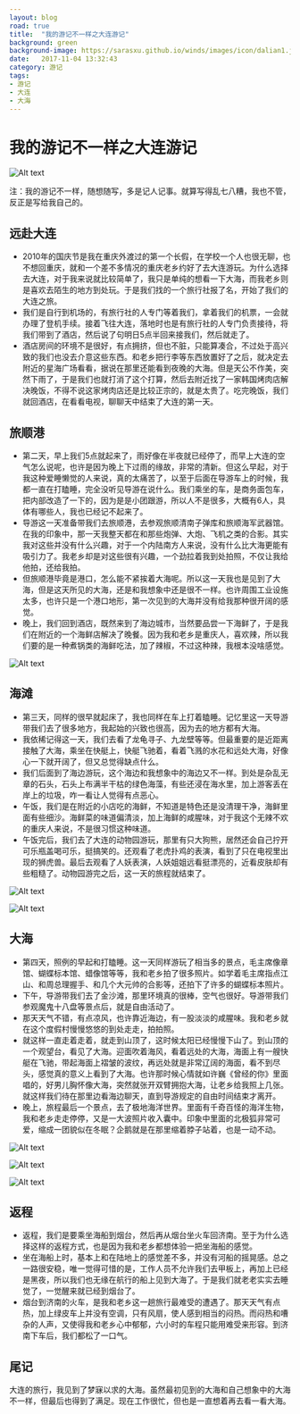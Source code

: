 ```yaml
---
layout: blog
road: true
title:  "我的游记不一样之大连游记"
background: green
background-image: https://sarasxu.github.io/winds/images/icon/dalian1.jpeg
date:   2017-11-04 13:32:43
category: 游记
tags:
- 游记
- 大连
- 大海
---
```


# 我的游记不一样之大连游记

![Alt text](https://sarasxu.github.io/winds/images/blog/dalian/dalian2.jpeg)

注：我的游记不一样，随想随写，多是记人记事。就算写得乱七八糟，我也不管，反正是写给我自己的。

## 远赴大连

* 2010年的国庆节是我在重庆外渡过的第一个长假，在学校一个人也很无聊，也不想回重庆，就和一个差不多情况的重庆老乡约好了去大连游玩。为什么选择去大连，对于我来说就比较简单了，我只是单纯的想看一下大海，而我老乡则是喜欢去陌生的地方到处玩。于是我们找的一个旅行社报了名，开始了我们的大连之旅。
* 我们是自行到机场的，有旅行社的人专门等着我们，拿着我们的机票，一会就办理了登机手续。接着飞往大连，落地时也是有旅行社的人专门负责接待，将我们带到了酒店，然后说了句明日5点半回来接我们，然后就走了。
* 酒店房间的环境不是很好，有点拥挤，但也不脏，只能算凑合，不过处于高兴致的我们也没去介意这些东西。和老乡把行李等东西放置好了之后，就决定去附近的星海广场看看，据说在那里还能看到夜晚的大海。但是天公不作美，突然下雨了，于是我们也就打消了这个打算，然后去附近找了一家韩国烤肉店解决晚饭，不得不说这家烤肉店还是比较正宗的，就是太贵了。吃完晚饭，我们就回酒店，在看看电视，聊聊天中结束了大连的第一天。

## 旅顺港

* 第二天，早上我们5点就起来了，雨好像在半夜就已经停了，而早上大连的空气怎么说呢，也许是因为晚上下过雨的缘故，非常的清新。但这么早起，对于我这种爱睡懒觉的人来说，真的太痛苦了，以至于后面在导游车上的时候，我都一直在打瞌睡，完全没听见导游在说什么。我们乘坐的车，是商务面包车，把内部改造了一下的，因为是是小团跟游，所以人不是很多，大概有6人，具体有哪些人，我也已经记不起来了。
* 导游这一天准备带我们去旅顺港，去参观旅顺清南子弹库和旅顺海军武器馆。在我的印象中，那一天我整天都在和那些炮弹、大炮、飞机之类的合影。其实我对这些并没有什么兴趣，对于一个内陆南方人来说，没有什么比大海更能有吸引力了。我老乡却是对这些很有兴趣，一个劲拉着我到处拍照，不仅让我给他拍，还给我拍。
* 但旅顺港毕竟是港口，怎么能不紧挨着大海呢。所以这一天我也是见到了大海，但是这天所见的大海，还是和我想象中还是很不一样。也许周围工业设施太多，也许只是一个港口地形，第一次见到的大海并没有给我那种很开阔的感觉。
* 晚上，我们回到酒店，既然来到了海边城市，当然要品尝一下海鲜了，于是我们在附近的一个海鲜店解决了晚餐。因为我和老乡是重庆人，喜欢辣，所以我们要的是一种煮锅类的海鲜吃法，加了辣椒，不过这种辣，我根本没啥感觉。

![Alt text](https://sarasxu.github.io/winds/images/blog/dalian/lvshun.jpeg)

## 海滩

* 第三天，同样的很早就起床了，我也同样在车上打着瞌睡。记忆里这一天导游带我们去了很多地方，我起始的兴致也很高，因为去的地方都有大海。
* 我依稀记得这一天，我们去看了龙龟寻子、九龙壁等等。但最重要的是近距离接触了大海，乘坐在快艇上，快艇飞驰着，看着飞溅的水花和远处大海，好像心一下就开阔了，但又总觉得缺点什么。
* 我们后面到了海边游玩，这个海边和我想象中的海边又不一样。到处是杂乱无章的石头，石头上布满半干枯的绿色海藻，有些还浸在海水里，加上游客丢在岸上的垃圾，咋一看让人觉得有点恶心。
* 午饭，我们是在附近的小店吃的海鲜，不知道是特色还是没清理干净，海鲜里面有些细沙。海鲜菜的味道偏清淡，加上海鲜的咸腥味，对于我这个无辣不欢的重庆人来说，不是很习惯这种味道。
* 午饭完后，我们去了大连的动物园游玩，那里有只大狗熊，居然还会自己拧开可乐瓶盖喝可乐，挺搞笑的。还观看了老虎扑鸡的表演，看到了只在电视里出现的狮虎兽。最后去观看了人妖表演，人妖姐姐远看挺漂亮的，近看皮肤却有些粗糙了。动物园游完之后，这一天的旅程就结束了。

![Alt text](https://sarasxu.github.io/winds/images/blog/dalian/shuihua.jpeg)

![Alt text](https://sarasxu.github.io/winds/images/blog/dalian/shitan.jpeg)

## 大海

* 第四天，照例的早起和打瞌睡。这一天同样游玩了相当多的景点，毛主席像章馆、蝴蝶标本馆、蜡像馆等等，我和老乡拍了很多照片。如学着毛主席指点江山、和周总理握手、和几个大元帅的合影等，还拍下了许多的蝴蝶标本照片。
* 下午，导游带我们去了金沙滩，那里环境真的很棒，空气也很好。导游带我们参观魔鬼十八盘等景点后，就是自由活动了。
* 那天天气不错，有点凉风，也许靠近海边，有一股淡淡的咸腥味。我和老乡就在这个度假村慢慢悠悠的到处走走，拍拍照。
* 就这样一直走着走着，就走到山顶了，这时候太阳已经慢慢下山了。到山顶的一个观望台，看见了大海。迎面吹着海风，看着远处的大海，海面上有一艘快艇在飞驰，带起海面上褶皱的波纹，再远处就是非常辽阔的海面，看不到尽头，感觉真的意义上看到了大海。也许那时候心情就如许巍《曾经的你》里面唱的，好男儿胸怀像大海，突然就张开双臂拥抱大海，让老乡给我照上几张。就这样我们待在那里边看海边聊天，直到导游规定的自由时间结束才离开。
* 晚上，旅程最后一个景点，去了极地海洋世界。里面有千奇百怪的海洋生物，我和老乡走走停停，又是一大波照片收入囊中。印象中里面的北极狐非常可爱，缩成一团貌似在冬眠？企鹅就是在那里缩着脖子站着，也是一动不动。

![Alt text](https://sarasxu.github.io/winds/images/blog/dalian/jinshatan.jpeg)

![Alt text](https://sarasxu.github.io/winds/images/blog/dalian/beijihu.jpeg)

![Alt text](https://sarasxu.github.io/winds/images/blog/dalian/qie.jpeg)

## 返程

* 返程，我们是要乘坐海船到烟台，然后再从烟台坐火车回济南。至于为什么选择这样的返程方式，也是因为我和老乡都想体验一把坐海船的感觉。
* 坐在海船上时，基本上和在陆地上的感觉差不多，并没有河船的摇晃感。总之一路很安稳，唯一觉得可惜的是，工作人员不允许我们去甲板上，再加上已经是黑夜，所以我们也无缘在航行的船上见到大海了。于是我们就老老实实去睡觉了，一觉醒来就已经到烟台了。
* 烟台到济南的火车，是我和老乡这一趟旅行最难受的遭遇了。那天天气有点热，加上绿皮车上并没有空调，只有风扇，使人感到相当的闷热。而闷热和嘈杂的人声，又使得我和老乡心中郁郁，六小时的车程只能用难受来形容。到济南下车后，我们都松了一口气。

## 尾记

大连的旅行，我见到了梦寐以求的大海。虽然最初见到的大海和自己想象中的大海不一样，但最后也得到了满足。现在工作很忙，但也是一直想着再去看一看大海。